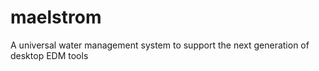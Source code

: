 # maelstrom
A universal water management system to support the next generation of desktop EDM tools

